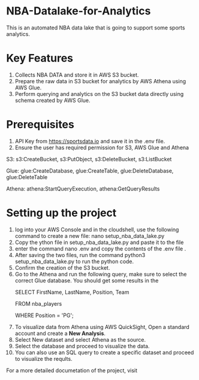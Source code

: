 # NBA-Datalake-for-Analytics
This is an automated NBA data lake that is going  to support some sports analytics. 

# Key Features

1. Collects NBA DATA and store it in AWS S3 bucket.
2. Prepare the raw data in S3 bucket for analytics by AWS Athena using AWS Glue.
3. Perform querying and analytics on the S3 bucket data directly using schema created by AWS Glue.

# Prerequisites
1. API Key from https://sportsdata.io and save it in the .env file.
2. Ensure the user has required permission for S3, AWS Glue and  Athena
<p>S3: s3:CreateBucket, s3:PutObject, s3:DeleteBucket, s3:ListBucket</p>
<p>Glue: glue:CreateDatabase, glue:CreateTable, glue:DeleteDatabase, glue:DeleteTable </p>
<p>Athena: athena:StartQueryExecution, athena:GetQueryResults</p>

# Setting up the project
1. log into your AWS Console and in the cloudshell, use the following command to create a new file: nano setup_nba_data_lake.py
2. Copy the ython file in setup_nba_data_lake.py and paste it to the file
3. enter the command nano .env and copy the contents of the .env file .
4. After saving the two files, run the command python3 setup_nba_data_lake.py to run the python code.
5. Confirm the creation of the S3 bucket.
6. Go to the Athena and run the following query, make sure to select the correct Glue database. You should get some results in the 
   <P>SELECT FirstName, LastName, Position, Team</P>
   <P>FROM nba_players</P>
   <P>WHERE Position = 'PG';</P>
7. To visualize data from Athena using AWS QuickSight, Open a standard account and create a **New Analysis**.
8. Select New dataset and select Athena as the source.
9. Select the database and proceed to visualize the data.
10. You can also use an SQL query to create a specific dataset and proceed to visualize the reqults.

<p>For a more detailed documetation of the project, visit </p>


   
